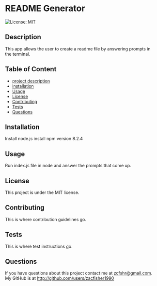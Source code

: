 # README Generator

  [![License: MIT](https://img.shields.io/badge/License-MIT-yellow.svg)](https://opensource.org/licenses/MIT)

  ## Description
  This app allows the user to create a readme file by answering prompts in the terminal.

  ## Table of Content
   - [project description](#description)
   - [installation](#installation)
   - [Usage](#usage)
   - [License](#license)
   - [Contributing](#contributing)
   - [Tests](#tests)
   - [Questions](#questions)
  
  
  ## Installation
  Install node.js install npm version 8.2.4

  ## Usage
  Run index.js file in node and answer the prompts that come up.

  ## License
  This project is under the MIT license.
 

  ## Contributing
  This is where contribution guidelines go.

  ## Tests
  This is where test instructions go.

  ## Questions

  If you have questions about this project contact me at zcfshr@gmail.com. My GitHub is at http://github.com/users/zacfisher1990

